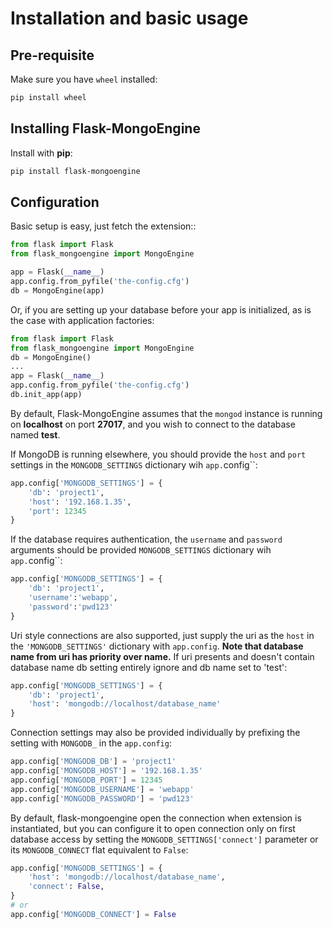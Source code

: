 # Installation and basic usage

## Pre-requisite

Make sure you have ``wheel`` installed:

```bash
pip install wheel
```

## Installing Flask-MongoEngine

Install with **pip**:

```bash
pip install flask-mongoengine
```

## Configuration

Basic setup is easy, just fetch the extension::

```python
from flask import Flask
from flask_mongoengine import MongoEngine

app = Flask(__name__)
app.config.from_pyfile('the-config.cfg')
db = MongoEngine(app)
```

Or, if you are setting up your database before your app is initialized, as is the case
with application factories:

```python
from flask import Flask
from flask_mongoengine import MongoEngine
db = MongoEngine()
...
app = Flask(__name__)
app.config.from_pyfile('the-config.cfg')
db.init_app(app)
```

By default, Flask-MongoEngine assumes that the ``mongod`` instance is running
on **localhost** on port **27017**, and you wish to connect to the database named
**test**.

If MongoDB is running elsewhere, you should provide the ``host`` and ``port`` settings
in  the ``MONGODB_SETTINGS`` dictionary wih `app.`config``:

```python
app.config['MONGODB_SETTINGS'] = {
    'db': 'project1',
    'host': '192.168.1.35',
    'port': 12345
}
```

If the database requires authentication, the ``username`` and ``password``
arguments should be provided ``MONGODB_SETTINGS`` dictionary wih `app.`config``:

```python
app.config['MONGODB_SETTINGS'] = {
    'db': 'project1',
    'username':'webapp',
    'password':'pwd123'
}
```

Uri style connections are also supported, just supply the uri as the ``host``
in the `'MONGODB_SETTINGS'` dictionary with `app.config`. **Note that database name
from uri has priority over name.** If uri presents and doesn't contain database name
db setting entirely ignore and db name set to 'test':

```python
app.config['MONGODB_SETTINGS'] = {
    'db': 'project1',
    'host': 'mongodb://localhost/database_name'
}
```

Connection settings may also be provided individually by prefixing the setting with
``MONGODB_`` in the ``app.config``:

```python
app.config['MONGODB_DB'] = 'project1'
app.config['MONGODB_HOST'] = '192.168.1.35'
app.config['MONGODB_PORT'] = 12345
app.config['MONGODB_USERNAME'] = 'webapp'
app.config['MONGODB_PASSWORD'] = 'pwd123'
```

By default, flask-mongoengine open the connection when extension is instantiated,
but you can configure it to open connection only on first database access by setting
the ``MONGODB_SETTINGS['connect']`` parameter or its ``MONGODB_CONNECT`` flat
equivalent to ``False``:

```python
app.config['MONGODB_SETTINGS'] = {
    'host': 'mongodb://localhost/database_name',
    'connect': False,
}
# or
app.config['MONGODB_CONNECT'] = False
```
